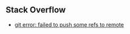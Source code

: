 ## Stack Overflow

- [git error: failed to push some refs to remote](https://stackoverflow.com/questions/24114676/git-error-failed-to-push-some-refs-to-remote)
